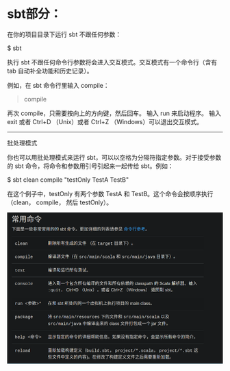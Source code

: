 sbt部分：
====
在你的项目目录下运行 sbt 不跟任何参数：

$ sbt

执行 sbt 不跟任何命令行参数将会进入交互模式。交互模式有一个命令行（含有 tab 自动补全功能和历史记录）。

例如，在 sbt 命令行里输入 compile：

> compile

再次 compile，只需要按向上的方向键，然后回车。 输入 run 来启动程序。 输入 exit 或者 Ctrl+D （Unix）或者 Ctrl+Z （Windows）可以退出交互模式。


---

批处理模式 

你也可以用批处理模式来运行 sbt，可以以空格为分隔符指定参数。对于接受参数的 sbt 命令，将命令和参数用引号引起来一起传给 sbt。例如：

$ sbt clean compile "testOnly TestA TestB"

在这个例子中，testOnly 有两个参数 TestA 和 TestB。这个命令会按顺序执行（clean， compile， 然后 testOnly）。 



![sbt常用命令](images/2022-03-29-17-26-57.png)


